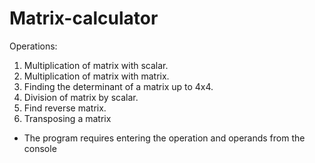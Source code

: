 # Matrix-calculator
Operations:
1. Multiplication of matrix with scalar.
2. Multiplication of matrix with matrix. 
3. Finding the determinant of a matrix up to 4x4.
4. Division of matrix by scalar. 
5. Find reverse matrix. 
6. Transposing a matrix

* The program requires entering the operation and operands from the console
